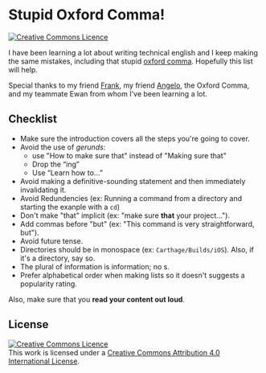 # Stupid Oxford Comma!

<a rel="license" href="http://creativecommons.org/licenses/by/4.0/"><img alt="Creative Commons Licence" style="border-width:0" src="https://i.creativecommons.org/l/by/4.0/80x15.png" /></a>

I have been learning a lot about writing technical english and I keep making the same mistakes, including that stupid [oxford comma](https://www.grammarly.com/blog/what-is-the-oxford-comma-and-why-do-people-care-so-much-about-it/). Hopefully this list will help.

Special thanks to my friend [Frank](http://ioscoachfrank.com), my friend [Angelo](http://angelostavrow.com), the Oxford Comma, and my teammate Ewan from whom I've been learning a lot.

## Checklist

* Make sure the introduction covers all the steps you're going to cover.
* Avoid the use of _gerunds_:
    * use "How to make sure that" instead of "Making sure that"
    * Drop the “ing”
    * Use “Learn how to...”
* Avoid making a definitive-sounding statement and then immediately invalidating it.
* Avoid Redundencies (ex: Running a command from a directory and starting the exanple with a `cd`)
* Don't make "that" implicit (ex: "make sure **that** your project...").
* Add commas before "but" (ex: "This command is very straightforward, but").
* Avoid future tense.
* Directories should be in monospace (ex: `Carthage/Builds/iOS`). Also, if it's a directory, say so.
* The plural of information is information; no s.
* Prefer alphabetical order when making lists so it doesn't suggests a popularity rating.

Also, make sure that you **read your content out loud**.

## License

<a rel="license" href="http://creativecommons.org/licenses/by/4.0/"><img alt="Creative Commons Licence" style="border-width:0" src="https://i.creativecommons.org/l/by/4.0/80x15.png" /></a><br />This work is licensed under a <a rel="license" href="http://creativecommons.org/licenses/by/4.0/">Creative Commons Attribution 4.0 International License</a>.

